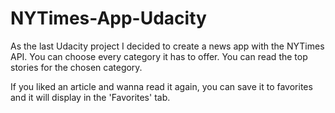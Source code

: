 # NYTimes-App-Udacity

As the last Udacity project I decided to create a news app with the NYTimes API. You can choose every category it has to offer. You can read the top stories for the chosen category. 

If you liked an article and wanna read it again, you can save it to favorites and it will display in the 'Favorites' tab.

